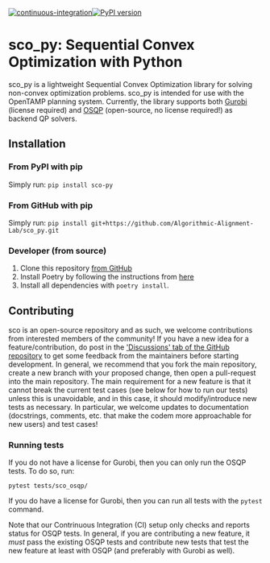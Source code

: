 [![continuous-integration](https://github.com/Algorithmic-Alignment-Lab/sco_py/actions/workflows/ci.yaml/badge.svg)](https://github.com/Algorithmic-Alignment-Lab/sco_py/actions/workflows/ci.yaml)[![PyPI version](https://badge.fury.io/py/sco-py.svg)](https://badge.fury.io/py/sco-py)

# sco_py: Sequential Convex Optimization with Python
sco_py is a lightweight Sequential Convex Optimization library for solving non-convex optimization problems. sco_py is intended for use with the OpenTAMP planning system. Currently, the library supports both [Gurobi](https://www.gurobi.com/) (license required) and [OSQP](https://osqp.org/) (open-source, no license required!) as backend QP solvers.

## Installation
### From PyPI with pip
Simply run: `pip install sco-py`

### From GitHub with pip
Simply run: `pip install git+https://github.com/Algorithmic-Alignment-Lab/sco_py.git`

### Developer (from source)
1. Clone this repository [from GitHub](https://github.com/Algorithmic-Alignment-Lab/sco_py)
1. Install Poetry by following the instructions from [here](https://python-poetry.org/docs/#installation)
1. Install all dependencies with `poetry install`.

## Contributing
sco is an open-source repository and as such, we welcome contributions from interested members of the community! If you have a new idea for a feature/contribution, do post in the ['Discussions' tab of the GitHub repository](https://github.com/Algorithmic-Alignment-Lab/sco_py/discussions) to get some feedback from the maintainers before starting development. In general, we recommend that you fork the main repository, create a new branch with your proposed change, then open a pull-request into the main repository. The main requirement for a new feature is that it cannot break the current test cases (see below for how to run our tests) unless this is unavoidable, and in this case, it should modify/introduce new tests as necessary. In particular, we welcome updates to documentation (docstrings, comments, etc. that make the codem more approachable for new users) and test cases!

### Running tests
If you do not have a license for Gurobi, then you can only run the OSQP tests. To do so, run:
```
pytest tests/sco_osqp/
```
If you do have a license for Gurobi, then you can run all tests with the `pytest` command.

Note that our Contrinuous Integration (CI) setup only checks and reports status for OSQP tests. In general, if you are contributing a new feature, it *must* pass the existing OSQP tests and contribute new tests that test the new feature at least with OSQP (and preferably with Gurobi as well).